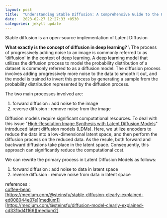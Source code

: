 ```yaml
---
layout: post
title:  "Understanding Stable Diffusion: A Comprehensive Guide to the Fundamentals of the Powerful Deep Learning Technique"
date:   2023-02-27 12:27:33 +0530
categories: jekyll update
---
```

Stable diffusion is an open-source implementation of Latent Diffusion 

**What exactly is the concept of diffusion in deep learning?** \\
The process of progressively adding noise to an image is commonly referred to as 'diffusion' in the context of deep learning. A deep learning model that utilizes the diffusion process to model the probability distribution of a dataset is commonly referred to as a diffusion model. The diffusion process involves adding progressively more noise to the data to smooth it out, and the model is trained to invert this process by generating a sample from the probability distribution represented by the diffusion process.

The two main processes involved are:

1.  forward diffusion : add noise to the image
2.  reverse diffusion : remove noise from the image

Diffusion models require significant computational resources. To deal with this issue "[High-Resolution Image Synthesis with Latent Diffusion Models](https://arxiv.org/pdf/2112.10752.pdf)" introduced latent diffusion models (LDMs). Here, we utilize encoders to reduce the data into a low-dimensional latent space, and then perform the diffusion process on the reduced data. As the resule, both forward and backward diffusions take place in the latent space. Consequently, this approach can significantly reduce the computational cost. 

We can rewrite the primary process in Latent Diffusion Models as follows:
1. forward diffusion : add noise to data in latent space
2. reverse diffusion : remove noise from data in latent space




references :  
[coffee-bean][coffee-bean] \
[https://medium.com/@steinsfu/stable-diffusion-clearly-explained-ed008044e07e][medium1] \
[https://medium.com/@steinsfu/diffusion-model-clearly-explained-cd331bd41166][medium2].

[coffee-bean]: https://www.youtube.com/watch?v=J87hffSMB60
[medium1]:   https://medium.com/@steinsfu/stable-diffusion-clearly-explained-ed008044e07e
[medium2]: https://medium.com/@steinsfu/diffusion-model-clearly-explained-cd331bd41166